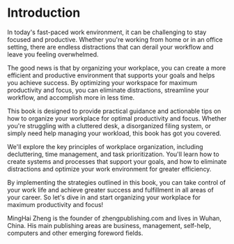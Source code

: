# Introduction

In today's fast-paced work environment, it can be challenging to stay focused and productive. Whether you're working from home or in an office setting, there are endless distractions that can derail your workflow and leave you feeling overwhelmed.

The good news is that by organizing your workplace, you can create a more efficient and productive environment that supports your goals and helps you achieve success. By optimizing your workspace for maximum productivity and focus, you can eliminate distractions, streamline your workflow, and accomplish more in less time.

This book is designed to provide practical guidance and actionable tips on how to organize your workplace for optimal productivity and focus. Whether you're struggling with a cluttered desk, a disorganized filing system, or simply need help managing your workload, this book has got you covered.

We'll explore the key principles of workplace organization, including decluttering, time management, and task prioritization. You'll learn how to create systems and processes that support your goals, and how to eliminate distractions and optimize your work environment for greater efficiency.

By implementing the strategies outlined in this book, you can take control of your work life and achieve greater success and fulfillment in all areas of your career. So let's dive in and start organizing your workplace for maximum productivity and focus!


MingHai Zheng is the founder of zhengpublishing.com and lives in Wuhan, China. His main publishing areas are business, management, self-help, computers and other emerging foreword fields.
